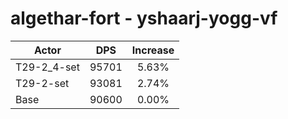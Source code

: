 # algethar-fort - yshaarj-yogg-vf
| Actor | DPS | Increase |
|---|:---:|:---:|
|T29-2_4-set|95701|5.63%|
|T29-2-set|93081|2.74%|
|Base|90600|0.00%|
